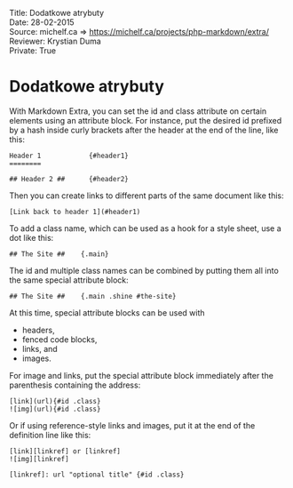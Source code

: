 Title: 		Dodatkowe atrybuty  
Date: 		28-02-2015  
Source:     michelf.ca => https://michelf.ca/projects/php-markdown/extra/  
Reviewer:	Krystian Duma  
Private:	True  

# Dodatkowe atrybuty

With Markdown Extra, you can set the id and class attribute on certain elements using an attribute block. For instance, put the desired id prefixed by a hash inside curly brackets after the header at the end of the line, like this:

```
Header 1            {#header1}
========

## Header 2 ##      {#header2}
```

Then you can create links to different parts of the same document like this:

```
[Link back to header 1](#header1)
```

To add a class name, which can be used as a hook for a style sheet, use a dot like this:

```
## The Site ##    {.main}
```
The id and multiple class names can be combined by putting them all into the same special attribute block:

```
## The Site ##    {.main .shine #the-site}
```
At this time, special attribute blocks can be used with

- headers,
- fenced code blocks,
- links, and
- images.

For image and links, put the special attribute block immediately after the parenthesis containing the address:

```
[link](url){#id .class}  
![img](url){#id .class}
```

Or if using reference-style links and images, put it at the end of the definition line like this:

```
[link][linkref] or [linkref]  
![img][linkref]

[linkref]: url "optional title" {#id .class}
```